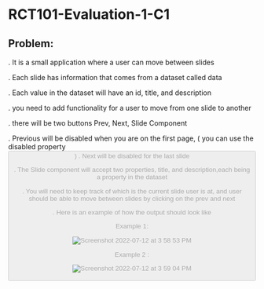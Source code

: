 RCT101-Evaluation-1-C1
======================
Problem:
--------
. It is a small application where a user can move between slides

. Each slide has information that comes from a dataset called data

. Each value in the dataset will have an id, title, and description

. you need to add functionality for a user to move from one slide to another

. there will be two buttons Prev, Next, Slide Component

. Previous will be disabled when you are on the first page, ( you can use the disabled property <button disabled={condition} > )
. Next will be disabled for the last slide

. The Slide component will accept two properties, title, and description,each being a property in the dataset

. You will need to keep track of which is the current slide user is at, and user should be able to move between slides by clicking on the prev and next

. Here is an example of how the output should look like
  
  
Example 1:
  
  
  
![Screenshot 2022-07-12 at 3 58 53 PM](https://user-images.githubusercontent.com/78096363/178484767-18b237d1-a612-4d36-894e-c5948177c2b3.png)
  
  

Example 2 :
  
  
![Screenshot 2022-07-12 at 3 59 04 PM](https://user-images.githubusercontent.com/78096363/178484788-28acc37c-cffd-457a-8a41-0698f5659ed3.png)
